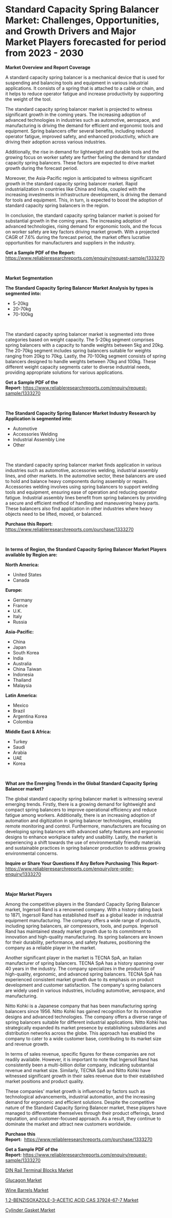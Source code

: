 <p><h1>Standard Capacity Spring Balancer Market: Challenges, Opportunities, and Growth Drivers and Major Market Players forecasted for period from 2023 - 2030</h1></p><p><strong>Market Overview and Report Coverage</strong></p>
<p><p>A standard capacity spring balancer is a mechanical device that is used for suspending and balancing tools and equipment in various industrial applications. It consists of a spring that is attached to a cable or chain, and it helps to reduce operator fatigue and increase productivity by supporting the weight of the tool.</p><p>The standard capacity spring balancer market is projected to witness significant growth in the coming years. The increasing adoption of advanced technologies in industries such as automotive, aerospace, and manufacturing is driving the demand for efficient and ergonomic tools and equipment. Spring balancers offer several benefits, including reduced operator fatigue, improved safety, and enhanced productivity, which are driving their adoption across various industries.</p><p>Additionally, the rise in demand for lightweight and durable tools and the growing focus on worker safety are further fueling the demand for standard capacity spring balancers. These factors are expected to drive market growth during the forecast period.</p><p>Moreover, the Asia-Pacific region is anticipated to witness significant growth in the standard capacity spring balancer market. Rapid industrialization in countries like China and India, coupled with the increasing investments in infrastructure development, is driving the demand for tools and equipment. This, in turn, is expected to boost the adoption of standard capacity spring balancers in the region.</p><p>In conclusion, the standard capacity spring balancer market is poised for substantial growth in the coming years. The increasing adoption of advanced technologies, rising demand for ergonomic tools, and the focus on worker safety are key factors driving market growth. With a projected CAGR of 7.6% during the forecast period, the market offers lucrative opportunities for manufacturers and suppliers in the industry.</p></p>
<p><strong>Get a Sample PDF of the Report:</strong> <a href="https://www.reliableresearchreports.com/enquiry/request-sample/1333270">https://www.reliableresearchreports.com/enquiry/request-sample/1333270</a></p>
<p>&nbsp;</p>
<p><strong>Market Segmentation</strong></p>
<p><strong>The Standard Capacity Spring Balancer Market Analysis by types is segmented into:</strong></p>
<p><ul><li>5-20kg</li><li>20-70kg</li><li>70-100kg</li></ul></p>
<p>&nbsp;</p>
<p><p>The standard capacity spring balancer market is segmented into three categories based on weight capacity. The 5-20kg segment comprises spring balancers with a capacity to handle weights between 5kg and 20kg. The 20-70kg segment includes spring balancers suitable for weights ranging from 20kg to 70kg. Lastly, the 70-100kg segment consists of spring balancers designed to handle weights between 70kg and 100kg. These different weight capacity segments cater to diverse industrial needs, providing appropriate solutions for various applications.</p></p>
<p><strong>Get a Sample PDF of the Report:</strong>&nbsp;<a href="https://www.reliableresearchreports.com/enquiry/request-sample/1333270">https://www.reliableresearchreports.com/enquiry/request-sample/1333270</a></p>
<p>&nbsp;</p>
<p><strong>The Standard Capacity Spring Balancer Market Industry Research by Application is segmented into:</strong></p>
<p><ul><li>Automotive</li><li>Accessories Welding</li><li>Industrial Assembly Line</li><li>Other</li></ul></p>
<p>&nbsp;</p>
<p><p>The standard capacity spring balancer market finds application in various industries such as automotive, accessories welding, industrial assembly lines, and other markets. In the automotive sector, these balancers are used to hold and balance heavy components during assembly or repairs. Accessories welding involves using spring balancers to support welding tools and equipment, ensuring ease of operation and reducing operator fatigue. Industrial assembly lines benefit from spring balancers by providing a secure and efficient method of handling and maneuvering heavy parts. These balancers also find application in other industries where heavy objects need to be lifted, moved, or balanced.</p></p>
<p><strong>Purchase this Report:</strong>&nbsp; <a href="https://www.reliableresearchreports.com/purchase/1333270">https://www.reliableresearchreports.com/purchase/1333270</a></p>
<p>&nbsp;</p>
<p><strong>In terms of Region, the Standard Capacity Spring Balancer Market Players available by Region are:</strong></p>
<p>
    <p> <strong> North America: </strong>
        <ul>
            <li>United States</li>
            <li>Canada</li>
        </ul>
        </p> 
    <p> <strong> Europe: </strong>
        <ul>
            <li>Germany</li>
            <li>France</li>
            <li>U.K.</li>
            <li>Italy</li>
            <li>Russia</li>
        </ul>
        </p> 
    <p> <strong> Asia-Pacific: </strong>
        <ul>
            <li>China</li>
            <li>Japan</li>
            <li>South Korea</li>
            <li>India</li>
            <li>Australia</li>
            <li>China Taiwan</li>
            <li>Indonesia</li>
            <li>Thailand</li>
            <li>Malaysia</li>
        </ul>
        </p> 
    <p> <strong> Latin America: </strong>
        <ul>
            <li>Mexico</li>
            <li>Brazil</li>
            <li>Argentina Korea</li>
            <li>Colombia</li>
        </ul>
        </p> 
    <p> <strong> Middle East & Africa: </strong>
        <ul>
            <li>Turkey</li>
            <li>Saudi</li>
            <li>Arabia</li>
            <li>UAE</li>
            <li>Korea</li>
        </ul>
    </p>
    </p>
<p>&nbsp;</p>
<p><strong>What are the Emerging Trends in the Global Standard Capacity Spring Balancer market?</strong></p>
<p><p>The global standard capacity spring balancer market is witnessing several emerging trends. Firstly, there is a growing demand for lightweight and compact spring balancers to improve operational efficiency and reduce fatigue among workers. Additionally, there is an increasing adoption of automation and digitization in spring balancer technologies, enabling remote monitoring and control. Furthermore, manufacturers are focusing on developing spring balancers with advanced safety features and ergonomic designs to enhance workplace safety and usability. Lastly, the market is experiencing a shift towards the use of environmentally friendly materials and sustainable practices in spring balancer production to address growing environmental concerns.</p></p>
<p><strong>Inquire or Share Your Questions If Any Before Purchasing This Report</strong>- <a href="https://www.reliableresearchreports.com/enquiry/pre-order-enquiry/1333270">https://www.reliableresearchreports.com/enquiry/pre-order-enquiry/1333270</a></p>
<p>&nbsp;</p>
<p><strong>Major Market Players</strong></p>
<p><p>Among the competitive players in the Standard Capacity Spring Balancer market, Ingersoll Rand is a renowned company. With a history dating back to 1871, Ingersoll Rand has established itself as a global leader in industrial equipment manufacturing. The company offers a wide range of products, including spring balancers, air compressors, tools, and pumps. Ingersoll Rand has maintained steady market growth due to its commitment to innovation and high-quality manufacturing. Its spring balancers are known for their durability, performance, and safety features, positioning the company as a reliable player in the market.</p><p>Another significant player in the market is TECNA SpA, an Italian manufacturer of spring balancers. TECNA SpA has a history spanning over 40 years in the industry. The company specializes in the production of high-quality, ergonomic, and advanced spring balancers. TECNA SpA has experienced consistent market growth due to its emphasis on product development and customer satisfaction. The company's spring balancers are widely used in various industries, including automotive, aerospace, and manufacturing.</p><p>Nitto Kohki is a Japanese company that has been manufacturing spring balancers since 1956. Nitto Kohki has gained recognition for its innovative designs and advanced technologies. The company offers a diverse range of spring balancers suitable for different industrial applications. Nitto Kohki has strategically expanded its market presence by establishing subsidiaries and distribution networks across the globe. This approach has enabled the company to cater to a wide customer base, contributing to its market size and revenue growth.</p><p>In terms of sales revenue, specific figures for these companies are not readily available. However, it is important to note that Ingersoll Rand has consistently been a multi-billion dollar company, indicating substantial revenue and market size. Similarly, TECNA SpA and Nitto Kohki have witnessed significant growth in their sales revenue due to their established market positions and product quality.</p><p>These companies' market growth is influenced by factors such as technological advancements, industrial automation, and the increasing demand for ergonomic and efficient solutions. Despite the competitive nature of the Standard Capacity Spring Balancer market, these players have managed to differentiate themselves through their product offerings, brand reputation, and customer-focused approach. As a result, they continue to dominate the market and attract new customers worldwide.</p></p>
<p><strong>Purchase this Report:</strong>&nbsp;&nbsp;<a href="https://www.reliableresearchreports.com/purchase/1333270">https://www.reliableresearchreports.com/purchase/1333270</a></p>
<p></p>
<p><strong>Get a Sample PDF of the Report:</strong>&nbsp;<a href="https://www.reliableresearchreports.com/enquiry/request-sample/1333270">https://www.reliableresearchreports.com/enquiry/request-sample/1333270</a></p>
<p><p><a href="https://medium.com/@nelsonhauck/din-rail-terminal-blocks-market-size-growth-forecast-2023-2030-87b6fce16257">DIN Rail Terminal Blocks Market</a></p><p><a href="https://medium.com/@nelsonhauck/glucagon-market-current-market-share-cagr-growth-projection-and-forecast-till-2030-49358bb775b1">Glucagon Market</a></p><p><a href="https://www.linkedin.com/pulse/wine-barrels-market-size-share-global-analysis-report/">Wine Barrels Market</a></p><p><a href="https://www.linkedin.com/pulse/12-benzisoxazole-3-acetic-acid-cas-37924-67-7-market-size/">1,2-BENZISOXAZOLE-3-ACETIC ACID CAS 37924-67-7 Market</a></p><p><a href="https://www.linkedin.com/pulse/cylinder-gasket-market-research-report-provides-thorough/">Cylinder Gasket Market</a></p></p>